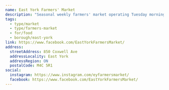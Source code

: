 ```yaml
---
name: East York Farmers' Market
description: "Seasonal weekly farmers' market operating Tuesday mornings from May to October."
tags:
  - type/market
  - type/farmers-market
  - for/food
  - borough/east-york
link: https://www.facebook.com/EastYorkFarmersMarket/
address:
  streetAddress: 850 Coxwell Ave
  addressLocality: East York
  addressRegion: ON
  postalCode: M4C 5R1
social:
  instagram: https://www.instagram.com/eyfarmersmarket/
  facebook: https://www.facebook.com/EastYorkFarmersMarket/
---
```

